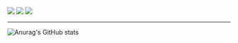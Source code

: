 <div>
  <img src="https://img.shields.io/badge/Android-EE4C2C?style=flat&logo=Android&logoColor=white">
  <img src="https://img.shields.io/badge/Kotlin-4285F4?style=flat&logo=kotlin&logoColor=white">
  <img src="https://img.shields.io/badge/Python-3776AB?flat&logo=Python&logoColor=white">
</div> 

<hr/>

![Anurag's GitHub stats](https://github-readme-stats.vercel.app/api?username=sindorim5&show_icons=true&theme=github_dark)
